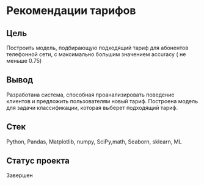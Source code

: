 # Рекомендации тарифов

## Цель
 Построить модель, подбирающую подходящий тариф для абонентов телефонной сети, с максимально большим значением accuracy ( не меньше 0.75)

## Вывод
Разработана система, способная проанализировать поведение клиентов и предложить пользователям новый тариф.
Построена модель для задачи классификации, которая выберет подходящий тариф. 

## Стек
Python, Pandas, Matplotlib, numpy, SciPy,math, Seaborn, sklearn, ML

## Статус проекта
Завершен
